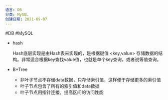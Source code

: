 ```yaml
---
语言: DB
分类: MySQL
创建日期: 2021-09-07
---
```

#DB #MySQL

-   hash
    
    Hash底层实现是由Hash表来实现的，是根据键值 <key,value> 存储数据的结构。非常适合根据key查找value值，也就是单个key查询，或者说等值查询。
    
-   B+Tree
    
    -   非叶子节点不存储data数据，只存储索引值，这样便于存储更多的索引值
    -   叶子节点包含了所有的索引值和data数据
    -   叶子节点用指针连接，提高区间的访问性能